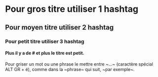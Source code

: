 # Pour gros titre utiliser 1 hashtag

## Pour moyen titre utiliser 2 hashtag

### Pour petit titre utiliser 3 hashtag

#### Plus il y a de # et plus le titre est petit.

Pour griser un mot ou une phrase le mettre entre ~...~ (caractère spécial ALT GR + é), comme dans la ~phrase~ qui suit, ~par exemple~.
